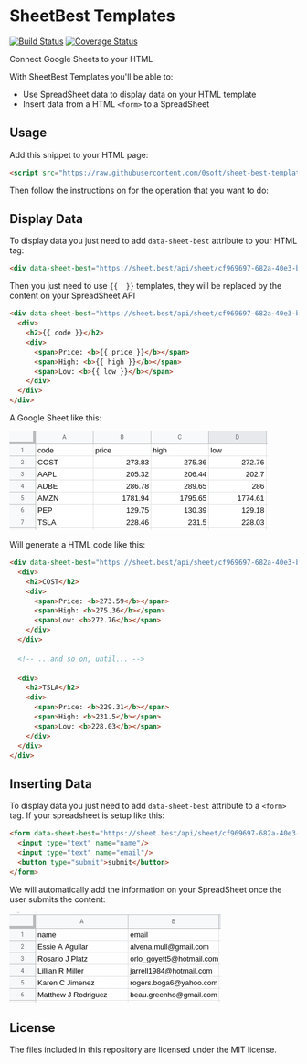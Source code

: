 # SheetBest Templates

[![Build Status](https://travis-ci.org/0soft/sheet-best-templates.svg?branch=master)](https://travis-ci.org/0soft/sheet-best-templates)
[![Coverage Status](https://coveralls.io/repos/github/0soft/sheet-best-templates/badge.svg?branch=master)](https://coveralls.io/github/0soft/sheet-best-templates?branch=master)

Connect Google Sheets to your HTML

With SheetBest Templates you'll be able to:

-  Use SpreadSheet data to display data on your HTML template
-  Insert data from a HTML `<form>` to a SpreadSheet

## Usage

Add this snippet to your HTML page:

```html
<script src="https://raw.githubusercontent.com/0soft/sheet-best-templates/master/dist/sheet-best-templates.min.js"></script>
```

Then follow the instructions on for the operation that you want to do:

## Display Data

To display data you just need to add `data-sheet-best` attribute to your HTML
tag:

```html
<div data-sheet-best="https://sheet.best/api/sheet/cf969697-682a-40e3-bad4-d54803eeeacf"></div>
```

Then you just need to use `{{  }}` templates, they will be replaced
by the content on your SpreadSheet API

```html
<div data-sheet-best="https://sheet.best/api/sheet/cf969697-682a-40e3-bad4-d54803eeeacf">
  <div>
    <h2>{{ code }}</h2>
    <div>
      <span>Price: <b>{{ price }}</b></span>
      <span>High: <b>{{ high }}</b></span>
      <span>Low: <b>{{ low }}</b></span>
    </div>
  </div>
</div>
```

A Google Sheet like this:

<img src="https://raw.githubusercontent.com/0soft/sheet-best-templates/master/assets/images/read-example.png" />

Will generate a HTML code like this:

```html
<div data-sheet-best="https://sheet.best/api/sheet/cf969697-682a-40e3-bad4-d54803eeeacf">
  <div>
    <h2>COST</h2>
    <div>
      <span>Price: <b>273.59</b></span>
      <span>High: <b>275.36</b></span>
      <span>Low: <b>272.76</b></span>
    </div>
  </div>

  <!-- ...and so on, until... -->

  <div>
    <h2>TSLA</h2>
    <div>
      <span>Price: <b>229.31</b></span>
      <span>High: <b>231.5</b></span>
      <span>Low: <b>228.03</b></span>
    </div>
  </div>
</div>
```

## Inserting Data

To display data you just need to add `data-sheet-best` attribute to a `<form>`
tag. If your spreadsheet is setup like this:

```html
<form data-sheet-best="https://sheet.best/api/sheet/cf969697-682a-40e3-bad4-d54803eeeacf">
  <input type="text" name="name"/>
  <input type="text" name="email"/>
  <button type="submit">submit</button>
</form>
```

We will automatically add the information on your SpreadSheet once the user
submits the content:

<img src="https://raw.githubusercontent.com/0soft/sheet-best-templates/master/assets/images/write-example.png" />

## License

The files included in this repository are licensed under the MIT license.
